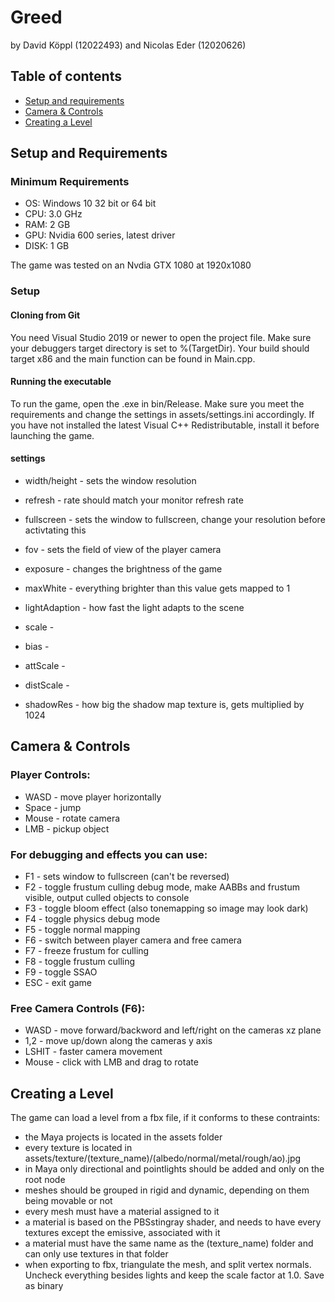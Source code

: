 # Greed
by David Köppl (12022493) and Nicolas Eder (12020626)


## Table of contents
* [Setup and requirements](#setup-and-requirements)
* [Camera & Controls](#camera-&-controls)
* [Creating a Level](#creating-a-level)

## Setup and Requirements
### Minimum Requirements
* OS: Windows 10 32 bit or 64 bit
* CPU: 3.0 GHz
* RAM: 2 GB
* GPU: Nvidia 600 series, latest driver 
* DISK: 1 GB


The game was tested on an Nvdia GTX 1080 at 1920x1080

### Setup
#### Cloning from Git
You need Visual Studio 2019 or newer to open the project file. Make sure your debuggers target directory is set to %(TargetDir). Your build should target x86 and the main function can be found in Main.cpp.
#### Running the executable
To run the game, open the .exe in bin/Release. Make sure you meet the requirements and change the settings in assets/settings.ini accordingly. If you have not installed the latest Visual C++ Redistributable, install it before launching the game.
#### settings
* width/height - sets the window resolution
* refresh - rate should match your monitor refresh rate
* fullscreen - sets the window to fullscreen, change your resolution before activtating this
* fov - sets the field of view of the player camera

* exposure - changes the brightness of the game
* maxWhite - everything brighter than this value gets mapped to 1
* lightAdaption - how fast the light adapts to the scene
* scale - 
* bias - 
* attScale -
* distScale -
* shadowRes - how big the shadow map texture is, gets multiplied by 1024

## Camera & Controls

### Player Controls:
* WASD - move player horizontally
* Space - jump
* Mouse - rotate camera
* LMB - pickup object

### For debugging and effects you can use:
* F1 - sets window to fullscreen (can't be reversed)
* F2 - toggle frustum culling debug mode, make AABBs and frustum visible, output culled objects to console
* F3 - toggle bloom effect (also tonemapping so image may look dark)
* F4 - toggle physics debug mode
* F5 - toggle normal mapping
* F6 - switch between player camera and free camera
* F7 - freeze frustum for culling
* F8 - toggle frustum culling
* F9 - toggle SSAO
* ESC - exit game

### Free Camera Controls (F6):
* WASD - move forward/backword and left/right on the cameras xz plane
* 1,2 - move up/down along the cameras y axis
* LSHIT - faster camera movement
* Mouse - click with LMB and drag to rotate

## Creating a Level
The game can load a level from a fbx file, if it conforms to these contraints:

* the Maya projects is located in the assets folder
* every texture is located in assets/texture/(texture_name)/(albedo/normal/metal/rough/ao).jpg
* in Maya only directional and pointlights should be added and only on the root node
* meshes should be grouped in rigid and dynamic, depending on them being movable or not
* every mesh must have a material assigned to it
* a material is based on the PBSstingray shader, and needs to have every textures except the emissive, associated with it
* a material must have the same name as the (texture_name) folder and can only use textures in that folder
* when exporting to fbx, triangulate the mesh, and split vertex normals. Uncheck everything besides lights and keep the scale factor at 1.0. Save as binary

